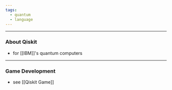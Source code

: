 ```yaml
---
tags:
  - quantum
  - language
---
```

---

### About Qiskit

- for [[IBM]]'s quantum computers
  
---

### Game Development

- see [[Qiskit Game]]